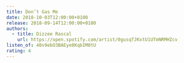 ```yaml
---
title: Don’t Gas Me
date: 2018-10-03T12:00:00+0100
release: 2018-09-14T12:00:00+0100
authors:
  - title: Dizzee Rascal
    url: https://open.spotify.com/artist/0gusqTJKxtU1UTmNRMHZcv
listen_of: 40s9ebO3BAEye8KqbIM8tU
rating: 4
---
```

